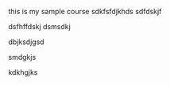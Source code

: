 this is my sample course sdkfsfdjkhds 
sdfdskjf


dsfhffdskj
dsmsdkj


dbjksdjgsd

smdgkjs

kdkhgjks